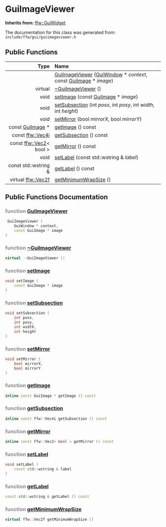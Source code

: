GuiImageViewer
===================================


**Inherits from:** [ffw::GuiWidget](ffw_GuiWidget.html)

The documentation for this class was generated from: `include/ffw/gui/guiimageviewer.h`



## Public Functions

| Type | Name |
| -------: | :------- |
|   | [GuiImageViewer](#6855d9d2) ([GuiWindow](ffw_GuiWindow.html) * _context_, const [GuiImage](ffw_GuiImage.html) * _image_)  |
|  virtual  | [~GuiImageViewer](#7677f6f8) ()  |
|  void | [setImage](#1b34fe44) (const [GuiImage](ffw_GuiImage.html) * _image_)  |
|  void | [setSubsection](#9a424d79) (int _posx_, int _posy_, int _width_, int _height_)  |
|  void | [setMirror](#cfce6e50) (bool _mirrorX_, bool _mirrorY_)  |
|  const [GuiImage](ffw_GuiImage.html) * | [getImage](#a58bb1c0) () const  |
|  const [ffw::Vec4i](ffw.html#fd5627df) | [getSubsection](#5c7dd086) () const  |
|  const [ffw::Vec2](ffw_Vec2.html)< bool > | [getMirror](#6d972d68) () const  |
|  void | [setLabel](#77fe8a18) (const std::wstring & _label_)  |
|  const std::wstring & | [getLabel](#d405c588) () const  |
|  virtual [ffw::Vec2f](ffw.html#fcfaa6c5) | [getMinimumWrapSize](#27d6334f) ()  |


## Public Functions Documentation

### <span style="opacity:0.5;">function</span> <a id="6855d9d2" href="#6855d9d2">GuiImageViewer</a>

```cpp
 GuiImageViewer (
    GuiWindow * context,
    const GuiImage * image
) 
```



### <span style="opacity:0.5;">function</span> <a id="7677f6f8" href="#7677f6f8">~GuiImageViewer</a>

```cpp
virtual  ~GuiImageViewer () 
```



### <span style="opacity:0.5;">function</span> <a id="1b34fe44" href="#1b34fe44">setImage</a>

```cpp
void setImage (
    const GuiImage * image
) 
```



### <span style="opacity:0.5;">function</span> <a id="9a424d79" href="#9a424d79">setSubsection</a>

```cpp
void setSubsection (
    int posx,
    int posy,
    int width,
    int height
) 
```



### <span style="opacity:0.5;">function</span> <a id="cfce6e50" href="#cfce6e50">setMirror</a>

```cpp
void setMirror (
    bool mirrorX,
    bool mirrorY
) 
```



### <span style="opacity:0.5;">function</span> <a id="a58bb1c0" href="#a58bb1c0">getImage</a>

```cpp
inline const GuiImage * getImage () const 
```



### <span style="opacity:0.5;">function</span> <a id="5c7dd086" href="#5c7dd086">getSubsection</a>

```cpp
inline const ffw::Vec4i getSubsection () const 
```



### <span style="opacity:0.5;">function</span> <a id="6d972d68" href="#6d972d68">getMirror</a>

```cpp
inline const ffw::Vec2< bool > getMirror () const 
```



### <span style="opacity:0.5;">function</span> <a id="77fe8a18" href="#77fe8a18">setLabel</a>

```cpp
void setLabel (
    const std::wstring & label
) 
```



### <span style="opacity:0.5;">function</span> <a id="d405c588" href="#d405c588">getLabel</a>

```cpp
const std::wstring & getLabel () const 
```



### <span style="opacity:0.5;">function</span> <a id="27d6334f" href="#27d6334f">getMinimumWrapSize</a>

```cpp
virtual ffw::Vec2f getMinimumWrapSize () 
```





